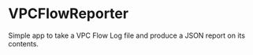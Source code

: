 # VPCFlowReporter
Simple app to take a VPC Flow Log file and produce a JSON report on its contents.
